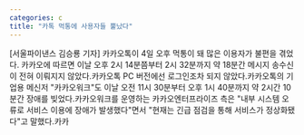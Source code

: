 ```yaml
---
categories: c
title: "카톡 먹통에 사용자들 뿔났다"
---
```

[서울파이낸스 김승룡 기자] 카카오톡이 4일 오후 먹통이 돼 많은 이용자가 불편을 겪었다. 카카오에 따르면 이날 오후 2시 14분쯤부터 2시 32분까지 약 18분간 메시지 송수신이 전혀 이뤄지지 않았다.카카오톡 PC 버전에선 로그인조차 되지 않았다.카카오톡의 기업용 메신저 "카카오워크"도 이날 오전 11시 30분부터 오후 1시 40분까지 약 2시간 10분간 장애를 빚었다.카카오워크를 운영하는 카카오엔터프라이즈 측은 "내부 시스템 오류로 서비스 이용에 장애가 발생했다"면서 "현재는 긴급 점검을 통해 서비스가 정상화됐다"고 말했다.카카